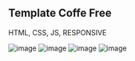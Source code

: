 ## Template Coffe Free
HTML, CSS, JS, RESPONSIVE

![image](https://github.com/user-attachments/assets/e6175de0-b432-4af5-8607-083566e7c80e)
![image](https://github.com/user-attachments/assets/0da572e1-645e-4a83-86f6-bd5859340dc0)
![image](https://github.com/user-attachments/assets/bf0015b3-beab-4ebe-8227-6c1189dd407c)
![image](https://github.com/user-attachments/assets/eb572bda-130b-4b66-8e32-5b3b550190e2)

